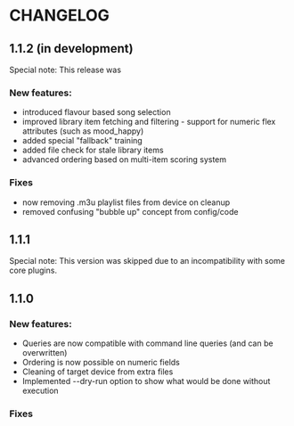 # CHANGELOG

## 1.1.2 (in development)

Special note: This release was  

### New features:
- introduced flavour based song selection
- improved library item fetching and filtering - support for numeric flex attributes (such as mood_happy) 
- added special "fallback" training
- added file check for stale library items 
- advanced ordering based on multi-item scoring system

### Fixes
- now removing .m3u playlist files from device on cleanup
- removed confusing "bubble up" concept from config/code



## 1.1.1

Special note: This version was skipped due to an incompatibility with some core plugins.



## 1.1.0

### New features:
- Queries are now compatible with command line queries (and can be overwritten)
- Ordering is now possible on numeric fields
- Cleaning of target device from extra files
- Implemented --dry-run option to show what would be done without execution

### Fixes
